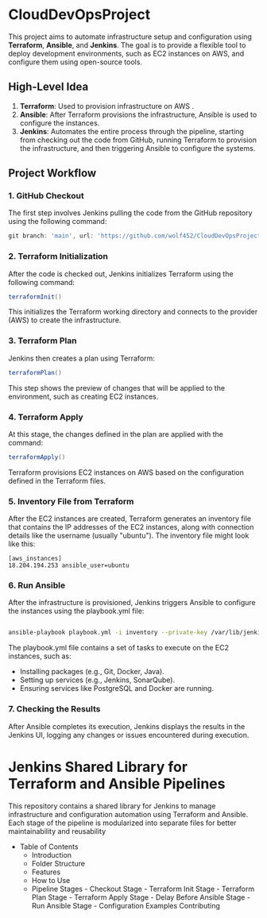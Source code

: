 # CloudDevOpsProject

This project aims to automate infrastructure setup and configuration using **Terraform**, **Ansible**, and **Jenkins**. The goal is to provide a flexible tool to deploy development environments, such as EC2 instances on AWS, and configure them using open-source tools.

## High-Level Idea

1. **Terraform**: Used to provision infrastructure on AWS .
2. **Ansible**: After Terraform provisions the infrastructure, Ansible is used to configure the instances.
3. **Jenkins**: Automates the entire process through the pipeline, starting from checking out the code from GitHub, running Terraform to provision the infrastructure, and then triggering Ansible to configure the systems.

## Project Workflow

### 1. **GitHub Checkout**
The first step involves Jenkins pulling the code from the GitHub repository using the following command:
```groovy
git branch: 'main', url: 'https://github.com/wolf452/CloudDevOpsProject.git
```
### 2. Terraform Initialization
After the code is checked out, Jenkins initializes Terraform using the following command:
```groovy
terraformInit()
```
This initializes the Terraform working directory and connects to the provider (AWS) to create the infrastructure.

### 3. Terraform Plan
Jenkins then creates a plan using Terraform:

```groovy
terraformPlan()
```
This step shows the preview of changes that will be applied to the environment, such as creating EC2 instances.

### 4. Terraform Apply
At this stage, the changes defined in the plan are applied with the command:

```groovy
terraformApply()
```
Terraform provisions EC2 instances on AWS based on the configuration defined in the Terraform files.

### 5. Inventory File from Terraform
After the EC2 instances are created, Terraform generates an inventory file that contains the IP addresses of the EC2 instances, along with connection details like the username (usually "ubuntu"). The inventory file might look like this:
```
[aws_instances]
18.204.194.253 ansible_user=ubuntu
```

### 6. Run Ansible
After the infrastructure is provisioned, Jenkins triggers Ansible to configure the instances using the playbook.yml file:

```bash

ansible-playbook playbook.yml -i inventory --private-key /var/lib/jenkins/workspace/Iaac-ansible/ansible/ssh15462748033567534218.key -u ubuntu -e "ansible_ssh_extra_args='-o StrictHostKeyChecking=no'"
```
The playbook.yml file contains a set of tasks to execute on the EC2 instances, such as:

   - Installing packages (e.g., Git, Docker, Java).
   - Setting up services (e.g., Jenkins, SonarQube).
  - Ensuring services like PostgreSQL and Docker are running.

### 7. Checking the Results
After Ansible completes its execution, Jenkins displays the results in the Jenkins UI, logging any changes or issues encountered during execution.


# Jenkins Shared Library for Terraform and Ansible Pipelines
This repository contains a shared library for Jenkins to manage infrastructure and configuration automation using Terraform and Ansible. Each stage of the pipeline is modularized into separate files for better maintainability and reusability

- Table of Contents
   - Introduction
   - Folder Structure
   - Features
   - How to Use
   - Pipeline Stages
         - Checkout Stage
         - Terraform Init Stage
         - Terraform Plan Stage
         - Terraform Apply Stage
         - Delay Before Ansible Stage
         - Run Ansible Stage
         - Configuration
Examples
Contributing
